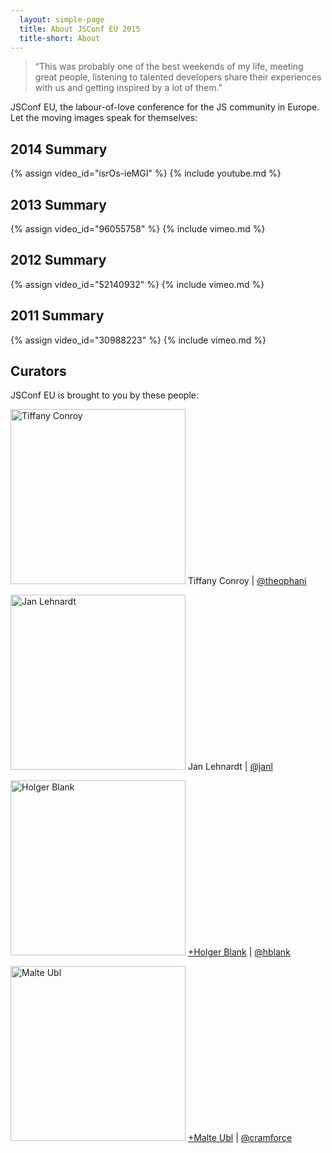 ```yaml
---
  layout: simple-page
  title: About JSConf EU 2015
  title-short: About
---
```


      
> “This was probably one of the best weekends of my life, meeting great people, listening to talented developers share their experiences with us and getting inspired by a lot of them.”

JSConf EU, the labour-of-love conference for the JS community in Europe. Let the moving images speak for themselves:

## 2014 Summary
{% assign video_id="isrOs-ieMGI" %}
{% include youtube.md %}

## 2013 Summary
{% assign video_id="96055758" %}
{% include vimeo.md %}

## 2012 Summary
{% assign video_id="52140932" %}
{% include vimeo.md %}

## 2011 Summary
{% assign video_id="30988223" %}
{% include vimeo.md %}

## Curators

JSConf EU is brought to you by these people:

<p class="curator">
  <img alt='Tiffany Conroy' height='280' src='{{ site.baseurl }}/img/tiffany.jpg' width='280' />
  Tiffany Conroy |
  <a href='https://twitter.com/theophani' target='_blank'>@theophani</a>
</p>

<p class="curator">
  <img alt='Jan Lehnardt' height='280' src='{{ site.baseurl }}/img/jan.jpg' width='280' />
  Jan Lehnardt |
  <a href='https://twitter.com/janl' target='_blank'>@janl</a>
</p>

<p class="curator">
  <img alt='Holger Blank' height='280' src='{{ site.baseurl }}/img/holger.jpg' width='280' />
  <a href='https://plus.google.com/u/0/115780460381776595134/posts' target='_blank'>+Holger Blank</a> |
  <a href='https://twitter.com/hblank' target='_blank'>@hblank</a>
</p>

<p class="curator">
  <img alt='Malte Ubl' height='280' src='{{ site.baseurl }}/img/malte.jpg' width='280' />
  <a href='https://plus.google.com/u/0/116910304844117268718/posts' target='_blank'>+Malte Ubl</a> |
  <a href='https://twitter.com/cramforce' target='_blank'>@cramforce</a>
</p>

